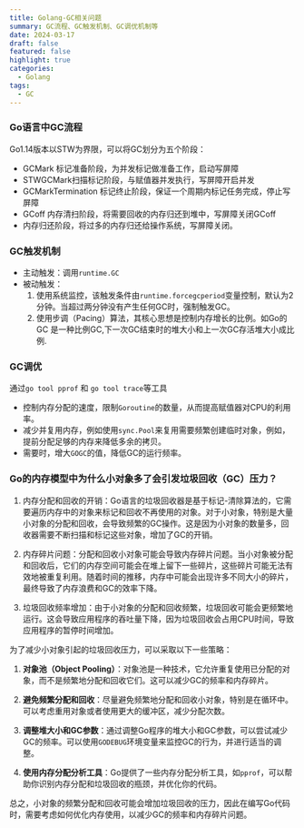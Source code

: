 ```yaml
---
title: Golang-GC相关问题
summary: GC流程、GC触发机制、GC调优机制等
date: 2024-03-17
draft: false
featured: false
highlight: true
categories:
  - Golang
tags:
  - GC
---
```

### Go语言中GC流程
Go1.14版本以STW为界限，可以将GC划分为五个阶段：
* GCMark 标记准备阶段，为并发标记做准备工作，启动写屏障
* STWGCMark扫描标记阶段，与赋值器并发执行，写屏障开启并发
* GCMarkTermination 标记终止阶段，保证一个周期内标记任务完成，停止写屏障
* GCoff 内存清扫阶段，将需要回收的内存归还到堆中，写屏障关闭GCoff
* 内存归还阶段，将过多的内存归还给操作系统，写屏障关闭。

### GC触发机制
* 主动触发：调用`runtime.GC`
* 被动触发：
  1. 使用系统监控，该触发条件由`runtime.forcegcperiod`变量控制，默认为2分钟。当超过两分钟没有产生任何GC时，强制触发GC。
  2. 使用步调（Pacing）算法，其核心思想是控制内存增长的比例。如Go的GC 是一种比例GC,下一次GC结束时的堆大小和上一次GC存活堆大小成比例.

### GC调优
通过`go tool pprof` 和 `go tool trace`等工具
* 控制内存分配的速度，限制`Goroutine`的数量，从而提高赋值器对CPU的利用率。
* 减少并复用内存，例如使用`sync.Pool`来复用需要频繁创建临时对象，例如，提前分配足够的内存来降低多余的拷贝。
* 需要时，增大`GOGC`的值，降低GC的运行频率。

### Go的内存模型中为什么小对象多了会引发垃圾回收（GC）压力？
1. 内存分配和回收的开销：Go语言的垃圾回收器是基于标记-清除算法的，它需要遍历内存中的对象来标记和回收不再使用的对象。对于小对象，特别是大量小对象的分配和回收，会导致频繁的GC操作。这是因为小对象的数量多，回收器需要不断扫描和标记这些对象，增加了GC的开销。

2. 内存碎片问题：分配和回收小对象可能会导致内存碎片问题。当小对象被分配和回收后，它们的内存空间可能会在堆上留下一些碎片，这些碎片可能无法有效地被重复利用。随着时间的推移，内存中可能会出现许多不同大小的碎片，最终导致了内存浪费和GC的效率下降。

3. 垃圾回收频率增加：由于小对象的分配和回收频繁，垃圾回收可能会更频繁地运行。这会导致应用程序的吞吐量下降，因为垃圾回收会占用CPU时间，导致应用程序的暂停时间增加。


为了减少小对象引起的垃圾回收压力，可以采取以下一些策略：

1. **对象池（Object Pooling）**：对象池是一种技术，它允许重复使用已分配的对象，而不是频繁地分配和回收它们。这可以减少GC的频率和内存碎片。

2. **避免频繁分配和回收**：尽量避免频繁地分配和回收小对象，特别是在循环中。可以考虑重用对象或者使用更大的缓冲区，减少分配次数。

3. **调整堆大小和GC参数**：通过调整Go程序的堆大小和GC参数，可以尝试减少GC的频率。可以使用`GODEBUG`环境变量来监控GC的行为，并进行适当的调整。

4. **使用内存分配分析工具**：Go提供了一些内存分配分析工具，如`pprof`，可以帮助你识别内存分配和垃圾回收的瓶颈，并优化你的代码。


总之，小对象的频繁分配和回收可能会增加垃圾回收的压力，因此在编写Go代码时，需要考虑如何优化内存使用，以减少GC的频率和内存碎片问题。
